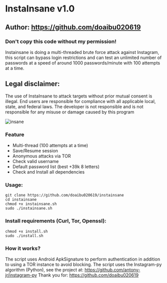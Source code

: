 # InstaInsane v1.0
## Author: https://github.com/doaibu020619
### Don't copy this code without my permission!
Instainsane is doing a multi-threaded brute force attack against Instagram, this script can bypass login restrictions and can test an unlimited number of passwords at a speed of around 1000 passwords/minute with 100 attempts at a time.

## Legal disclaimer:
The use of InstaInsane to attack targets without prior mutual consent is illegal. End users are responsible for compliance with all applicable local, state, and federal laws. The developer is not responsible and is not responsible for any misuse or damage caused by this program

![insane](https://ibb.co/Vvks5WB)

### Feature
- Multi-thread (100 attempts at a time)
- Save/Resume session
- Anonymous attacks via TOR
- Check valid username
- Default password list (best +39k 8 letters)
- Check and Install all dependencies

### Usage:
```
git clone https://github.com/doaibu020619/instainsane
cd instainsane
chmod +x instainsane.sh
sudo ./instainsane.sh
```

### Install requirements (Curl, Tor, Openssl):

```
chmod +x install.sh
sudo ./install.sh
```

### How it works?

The script uses Android ApkSignature to perform authentication in addition to using a TOR instance to avoid blocking.
The script uses the Instagram-py algorithm (Python), see the project at: https://github.com/antony-jr/instagram-py
Thank you for: https://github.com/doaibu020619
